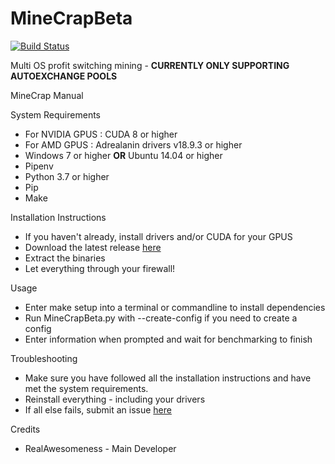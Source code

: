 # MineCrapBeta
[![Build Status](https://travis-ci.org/RealAwesomeness/MineCrapBeta.svg?branch=master)](https://travis-ci.org/RealAwesomeness/MineCrapBeta)

Multi OS profit switching mining - **CURRENTLY ONLY SUPPORTING AUTOEXCHANGE POOLS**

MineCrap Manual

System Requirements

- For NVIDIA GPUS : CUDA 8 or higher
- For AMD GPUS : Adrealanin drivers v18.9.3 or higher
- Windows 7 or higher **OR** Ubuntu 14.04 or higher
- Pipenv
- Python 3.7 or higher
- Pip
- Make

Installation Instructions

- If you haven&#39;t already, install drivers and/or CUDA for your GPUS
- Download the latest release [here](http://github.com/RealAwesomeness/MineCrapBeta/releases)
- Extract the binaries
- Let everything through your firewall!

Usage

- Enter make setup into a terminal or commandline to install dependencies
- Run MineCrapBeta.py with --create-config if you need to create a config
- Enter information when prompted and wait for benchmarking to finish

Troubleshooting

- Make sure you have followed all the installation instructions and have met the system requirements.
- Reinstall everything - including your drivers
- If all else fails, submit an issue [here](http://github.com/RealAwesomeness/MineCrapBeta/issues)

Credits

- RealAwesomeness - Main Developer
